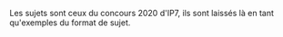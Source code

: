 Les sujets sont ceux du concours 2020 d'IP7, ils sont laissés là en tant qu'exemples du format de sujet.
